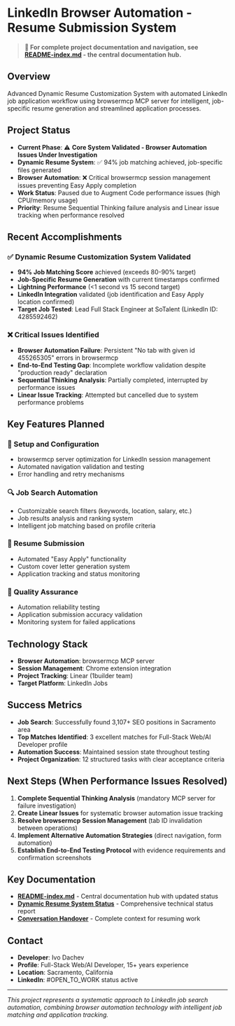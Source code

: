 # LinkedIn Browser Automation - Resume Submission System

> **📍 For complete project documentation and navigation, see [README-index.md](./README-index.md) - the central documentation hub.**

## Overview
Advanced Dynamic Resume Customization System with automated LinkedIn job application workflow using browsermcp MCP server for intelligent, job-specific resume generation and streamlined application processes.

## Project Status
- **Current Phase**: ⚠️ **Core System Validated - Browser Automation Issues Under Investigation**
- **Dynamic Resume System**: ✅ 94% job matching achieved, job-specific files generated
- **Browser Automation**: ❌ Critical browsermcp session management issues preventing Easy Apply completion
- **Work Status**: Paused due to Augment Code performance issues (high CPU/memory usage)
- **Priority**: Resume Sequential Thinking failure analysis and Linear issue tracking when performance resolved

## Recent Accomplishments

### ✅ Dynamic Resume Customization System Validated
- **94% Job Matching Score** achieved (exceeds 80-90% target)
- **Job-Specific Resume Generation** with current timestamps confirmed
- **Lightning Performance** (<1 second vs 15 second target)
- **LinkedIn Integration** validated (job identification and Easy Apply location confirmed)
- **Target Job Tested**: Lead Full Stack Engineer at SoTalent (LinkedIn ID: 4285592462)

### ❌ Critical Issues Identified
- **Browser Automation Failure**: Persistent "No tab with given id 455265305" errors in browsermcp
- **End-to-End Testing Gap**: Incomplete workflow validation despite "production ready" declaration
- **Sequential Thinking Analysis**: Partially completed, interrupted by performance issues
- **Linear Issue Tracking**: Attempted but cancelled due to system performance problems

## Key Features Planned

### 🔧 Setup and Configuration
- browsermcp server optimization for LinkedIn session management
- Automated navigation validation and testing
- Error handling and retry mechanisms

### 🔍 Job Search Automation
- Customizable search filters (keywords, location, salary, etc.)
- Job results analysis and ranking system
- Intelligent job matching based on profile criteria

### 📄 Resume Submission
- Automated "Easy Apply" functionality
- Custom cover letter generation system
- Application tracking and status monitoring

### 🧪 Quality Assurance
- Automation reliability testing
- Application submission accuracy validation
- Monitoring system for failed applications

## Technology Stack
- **Browser Automation**: browsermcp MCP server
- **Session Management**: Chrome extension integration
- **Project Tracking**: Linear (1builder team)
- **Target Platform**: LinkedIn Jobs

## Success Metrics
- **Job Search**: Successfully found 3,107+ SEO positions in Sacramento area
- **Top Matches Identified**: 3 excellent matches for Full-Stack Web/AI Developer profile
- **Automation Success**: Maintained session state throughout testing
- **Project Organization**: 12 structured tasks with clear acceptance criteria

## Next Steps (When Performance Issues Resolved)
1. **Complete Sequential Thinking Analysis** (mandatory MCP server for failure investigation)
2. **Create Linear Issues** for systematic browser automation issue tracking
3. **Resolve browsermcp Session Management** (tab ID invalidation between operations)
4. **Implement Alternative Automation Strategies** (direct navigation, form automation)
5. **Establish End-to-End Testing Protocol** with evidence requirements and confirmation screenshots

## Key Documentation
- **[README-index.md](./README-index.md)** - Central documentation hub with updated status
- **[Dynamic Resume System Status](./docs/DYNAMIC_RESUME_SYSTEM_STATUS.md)** - Comprehensive technical status report
- **[Conversation Handover](./docs/handover/CONVERSATION_HANDOVER_2025-08-19.md)** - Complete context for resuming work

## Contact
- **Developer**: Ivo Dachev
- **Profile**: Full-Stack Web/AI Developer, 15+ years experience
- **Location**: Sacramento, California
- **LinkedIn**: #OPEN_TO_WORK status active

---
*This project represents a systematic approach to LinkedIn job search automation, combining browser automation technology with intelligent job matching and application tracking.*
